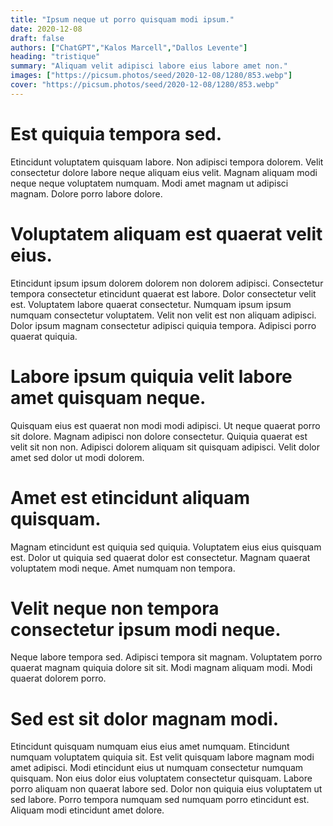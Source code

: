 ```yaml
---
title: "Ipsum neque ut porro quisquam modi ipsum."
date: 2020-12-08
draft: false 
authors: ["ChatGPT","Kalos Marcell","Dallos Levente"]
heading: "tristique"
summary: "Aliquam velit adipisci labore eius labore amet non."
images: ["https://picsum.photos/seed/2020-12-08/1280/853.webp"]
cover: "https://picsum.photos/seed/2020-12-08/1280/853.webp"
---
```

# Est quiquia tempora sed.        
Etincidunt voluptatem quisquam labore. Non adipisci tempora dolorem. Velit consectetur dolore labore neque aliquam eius velit. Magnam aliquam modi neque neque voluptatem numquam. Modi amet magnam ut adipisci magnam. Dolore porro labore dolore.

# Voluptatem aliquam est quaerat velit eius.        
Etincidunt ipsum ipsum dolorem dolorem non dolorem adipisci. Consectetur tempora consectetur etincidunt quaerat est labore. Dolor consectetur velit est. Voluptatem labore quaerat consectetur. Numquam ipsum ipsum numquam consectetur voluptatem. Velit non velit est non aliquam adipisci. Dolor ipsum magnam consectetur adipisci quiquia tempora. Adipisci porro quaerat quiquia.

# Labore ipsum quiquia velit labore amet quisquam neque.        
Quisquam eius est quaerat non modi modi adipisci. Ut neque quaerat porro sit dolore. Magnam adipisci non dolore consectetur. Quiquia quaerat est velit sit non non. Adipisci dolorem aliquam sit quisquam adipisci. Velit dolor amet sed dolor ut modi dolorem.

# Amet est etincidunt aliquam quisquam.        
Magnam etincidunt est quiquia sed quiquia. Voluptatem eius eius quisquam est. Dolor ut quiquia sed quaerat dolor est consectetur. Magnam quaerat voluptatem modi neque. Amet numquam non tempora.

# Velit neque non tempora consectetur ipsum modi neque.        
Neque labore tempora sed. Adipisci tempora sit magnam. Voluptatem porro quaerat magnam quiquia dolore sit sit. Modi magnam aliquam modi. Modi quaerat dolorem porro.

# Sed est sit dolor magnam modi.        
Etincidunt quisquam numquam eius eius amet numquam. Etincidunt numquam voluptatem quiquia sit. Est velit quisquam labore magnam modi amet adipisci. Modi etincidunt eius ut numquam consectetur numquam quisquam. Non eius dolor eius voluptatem consectetur quisquam. Labore porro aliquam non quaerat labore sed. Dolor non quiquia eius voluptatem ut sed labore. Porro tempora numquam sed numquam porro etincidunt est. Aliquam modi etincidunt amet dolore.


